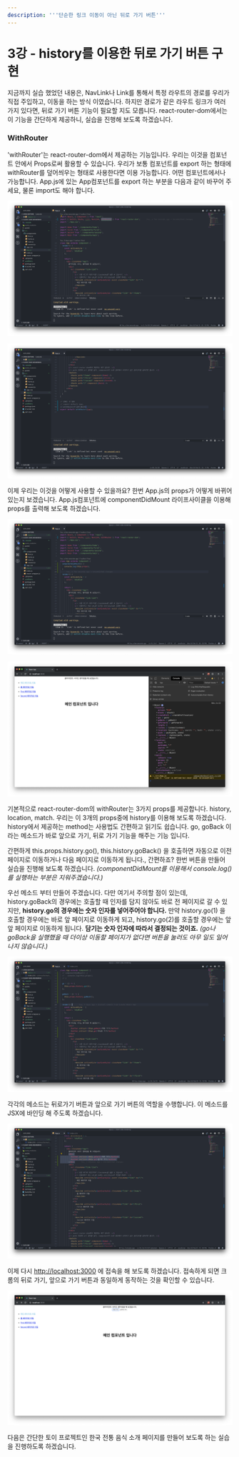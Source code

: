 ```yaml
---
description: '''단순한 링크 이동이 아닌 뒤로 가기 버튼'''
---
```


# 3강 - history를 이용한 뒤로 가기 버튼 구현

지금까지 실습 했었던 내용은, NavLink나 Link를 통해서 특정 라우트의 경로를 우리가 직접 주입하고, 이동을 하는 방식 이였습니다. 하지만 경로가 같은 라우트 링크가 여러 가지 있다면, 뒤로 가기 버튼 기능이 필요할 지도 모릅니다. react-router-dom에서는 이 기능을 간단하게 제공하니, 실습을 진행해 보도록 하겠습니다.

### WithRouter

'withRouter'는 react-router-dom에서 제공하는 기능입니다. 우리는 이것을 컴포넌트 안에서 Props로써 활용할 수 있습니다. 우리가 보통 컴포넌트를 export 하는 형태에 withRouter를 덮어씌우는 형태로 사용한다면 이용 가능합니다. 어떤 컴포넌트에서나 가능합니다. App.js에 있는 App컴포넌트를 export 하는 부분을 다음과 같이 바꾸어 주세요, 물론 import도 해야 합니다.

![import withRouter](.gitbook/assets/2019-02-04-12.32.15.png)

![&#xAC10;&#xC2F8; &#xC8FC;&#xAE30;](.gitbook/assets/2019-02-04-12.33.12.png)

이제 우리는 이것을 어떻게 사용할 수 있을까요? 한번 App.js의 props가 어떻게 바뀌어 있는지 보겠습니다. App.js컴포넌트에 componentDidMount 라이프사이클을 이용해 props를 출력해 보도록 하겠습니다.

![componentDidMount&#xB97C; &#xC774;&#xC6A9;&#xD574;&#xC11C; props&#xB97C; &#xCD9C;&#xB825;&#xD569;&#xB2C8;&#xB2E4;.](.gitbook/assets/2019-02-04-12.35.01%20%281%29.png)

![history, location, match](.gitbook/assets/2019-02-04-12.34.54.png)

기본적으로 react-router-dom의 withRouter는 3가지 props를 제공합니다. history, location, match. 우리는 이 3개의 props중에 history를 이용해 보도록 하겠습니다. history에서 제공하는 method는 사용법도 간편하고 읽기도 쉽습니다. go, goBack 이라는 메소드가 바로 앞으로 가기, 뒤로 가기 기능을 해주는 기능 입니다.

간편하게 this.props.history.go\(\), this.history.goBack\(\) 을 호출하면 자동으로 이전 페이지로 이동하거나 다음 페이지로 이동하게 됩니다., 간편하죠? 한번 버튼을 만들어 실습을 진행해 보도록 하겠습니다. _\(componentDidMount를 이용해서 console.log\(\)를 실행하는 부분은 지워주겠습니다.\)_

우선 메소드 부터 만들어 주겠습니다. 다만 여기서 주의할 점이 있는데, history.goBack의 경우에는 호출할 때 인자를 담지 않아도 바로 전 페이지로 갈 수 있지만, **history.go의 경우에는 숫자 인자를 넣어주어야 합니다.** 만약 history.go\(1\) 을 호출할 경우에는 바로 앞 페이지로 이동하게 되고, history.go\(2\)를 호출할 경우에는 앞앞 페이지로 이동하게 됩니다. **담기는 숫자 인자에 따라서 결정되는 것이죠.** _\(go나 goBack을 실행했을 때 더이상 이동할 페이지가 없다면 버튼을 눌러도 아무 일도 일어나지 않습니다.\)_

![goBack, go &#xBA54;&#xC18C;&#xB4DC;&#xB97C; &#xB9CC;&#xB4E4;&#xC5B4; &#xC8FC;&#xC5C8;&#xC2B5;&#xB2C8;&#xB2E4;.](.gitbook/assets/2019-02-04-1.12.15.png)

각각의 메소드는 뒤로가기 버튼과 앞으로 가기 버튼의 역할을 수행합니다. 이 메소드를 JSX에 바인딩 해 주도록 하겠습니다.

![JSX &#xBD80;&#xBD84;](.gitbook/assets/2019-02-04-1.13.56.png)

이제 다시 [http://localhost:3000](http://localhost:3000) 에 접속을 해 보도록 하겠습니다. 접속하게 되면 크롬의 뒤로 가기, 앞으로 가기 버튼과 동일하게 동작하는 것을 확인할 수 있습니다.

![&#xB4A4;&#xB85C; &#xAC00;&#xAE30;, &#xC55E;&#xC73C;&#xB85C; &#xAC00;&#xAE30; &#xBC84;&#xD2BC;](.gitbook/assets/2019-02-04-1.15.29.png)

다음은 간단한 토이 프로젝트인 한국 전통 음식 소개 페이지를 만들어 보도록 하는 실습을 진행하도록 하겠습니다.

